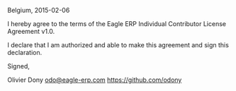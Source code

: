 Belgium, 2015-02-06

I hereby agree to the terms of the Eagle ERP Individual Contributor License
Agreement v1.0.

I declare that I am authorized and able to make this agreement and sign this
declaration.

Signed,

Olivier Dony odo@eagle-erp.com https://github.com/odony
